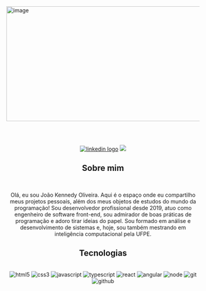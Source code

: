 <img width="1200" height="300" alt="image" src="https://github.com/user-attachments/assets/2848519d-9b43-4c14-ac75-bc60a63b7393" alt="Spacial landscapeProgrammer Coding" />

<br /><br />

<div align="center">
  <a href="https://www.linkedin.com/in/joao-kennedy-oliveira" target="blank"><img src="https://img.shields.io/badge/linkedin-%230077B5.svg?style=for-the-badge&logo=linkedin&logoColor=white" alt="linkedin logo" /></a>
  <img src="https://img.shields.io/badge/Medium-12100E?style=for-the-badge&logo=medium&logoColor=white" />
</div>

<div align="center">
  <h2>Sobre mim</h2>
  <br/>
</div>

<div align="center">
  <p>
    Olá, eu sou João Kennedy Oliveira. Aqui é o espaço onde eu compartilho meus projetos pessoais, além dos meus objetos de estudos do mundo da programação! Sou desenvolvedor profissional desde 2019,        atuo como engenheiro de software front-end, sou admirador de boas práticas de programação e adoro tirar ideias do papel. Sou formado em análise e desenvolvimento de sistemas e, hoje, sou também          mestrando em inteligência computacional pela UFPE.
  </p>
</div>

<div align="center">
  <h2>Tecnologias</h2>
  <br/>
</div>

<div align="center">
  <img style="pointer-events: none;" alt="html5" src="https://img.shields.io/badge/html5-%23E34F26.svg?style=for-the-badge&logo=html5&logoColor=e34f26&color=20232a"/>
  <img alt="css3" src="https://img.shields.io/badge/css3-%231572B6.svg?style=for-the-badge&logo=css3&logoColor=54aeff&color=20232a"/>
  <img alt="javascript" src="https://img.shields.io/badge/javascript-%23323330.svg?style=for-the-badge&logo=javascript&logoColor=%23F7DF1E&color=20232a"/>
  <img alt="typescript" src="https://img.shields.io/badge/typescript-%23007ACC.svg?style=for-the-badge&logo=typescript&logoColor=0d91f0&color=20232a"/>
  <img alt="react" src="https://img.shields.io/badge/react-%2320232a.svg?style=for-the-badge&logo=react&logoColor=%2361DAFB"/>
  <img alt="angular" src="https://img.shields.io/badge/angular-%23DD0031.svg?style=for-the-badge&logo=angular&logoColor=dd0031&color=20232a"/>
  <img alt="node" src="https://img.shields.io/badge/node.js-6DA55F?style=for-the-badge&logo=node.js&logoColor=6cca54&color=20232a"/>
  <img alt="git" src="https://img.shields.io/badge/git-%23F05033.svg?style=for-the-badge&logo=git&logoColor=f06611&color=20232a"/>
  <img alt="github" src="https://img.shields.io/badge/github-%23121011.svg?style=for-the-badge&logo=github&logoColor=white&color=20232a"/>
</div>
